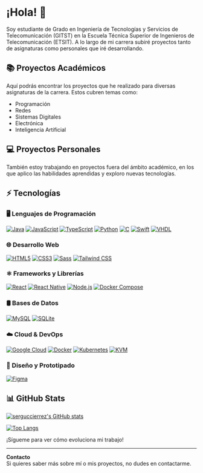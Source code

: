 # ¡Hola! 👋

Soy estudiante de Grado en Ingeniería de Tecnologías y Servicios de Telecomunicación (GITST) en la Escuela Técnica Superior de Ingenieros de Telecomunicación (ETSIT). A lo largo de mi carrera subiré proyectos tanto de asignaturas como personales que iré desarrollando.

## 📚 Proyectos Académicos
Aquí podrás encontrar los proyectos que he realizado para diversas asignaturas de la carrera. Estos cubren temas como:
- Programación
- Redes
- Sistemas Digitales
- Electrónica
- Inteligencia Artificial

## 💻 Proyectos Personales
También estoy trabajando en proyectos fuera del ámbito académico, en los que aplico las habilidades aprendidas y exploro nuevas tecnologías.

## ⚡ Tecnologías

### 🖥️ Lenguajes de Programación
[![Java](https://img.shields.io/badge/java-%23ED8B00.svg?style=for-the-badge&logo=openjdk&logoColor=white)](https://www.java.com/)
[![JavaScript](https://img.shields.io/badge/javascript-%23F7DF1E.svg?style=for-the-badge&logo=javascript&logoColor=black)](https://www.javascript.com/)
[![TypeScript](https://img.shields.io/badge/typescript-%23007ACC.svg?style=for-the-badge&logo=typescript&logoColor=white)](https://www.typescriptlang.org/)
[![Python](https://img.shields.io/badge/python-%233776AB.svg?style=for-the-badge&logo=python&logoColor=white)](https://www.python.org/)
[![C](https://img.shields.io/badge/c-%2300599C.svg?style=for-the-badge&logo=c&logoColor=white)](https://en.wikipedia.org/wiki/C_(programming_language))
[![Swift](https://img.shields.io/badge/swift-%23FA7343.svg?style=for-the-badge&logo=swift&logoColor=white)](https://developer.apple.com/swift/)
[![VHDL](https://img.shields.io/badge/VHDL-%2300599C.svg?style=for-the-badge&logo=verilog&logoColor=white)](https://en.wikipedia.org/wiki/VHDL)

### 🌐 Desarrollo Web
[![HTML5](https://img.shields.io/badge/html5-%23E34F26.svg?style=for-the-badge&logo=html5&logoColor=white)](https://developer.mozilla.org/en-US/docs/Web/Guide/HTML/HTML5)
[![CSS3](https://img.shields.io/badge/css3-%231572B6.svg?style=for-the-badge&logo=css3&logoColor=white)](https://developer.mozilla.org/en-US/docs/Web/CSS)
[![Sass](https://img.shields.io/badge/sass-%23CC6699.svg?style=for-the-badge&logo=sass&logoColor=white)](https://sass-lang.com/)
[![Tailwind CSS](https://img.shields.io/badge/tailwindcss-%2338B2AC.svg?style=for-the-badge&logo=tailwind-css&logoColor=white)](https://tailwindcss.com/)

### ⚛️ Frameworks y Librerías
[![React](https://img.shields.io/badge/react-%2361DAFB.svg?style=for-the-badge&logo=react&logoColor=black)](https://reactjs.org/)
[![React Native](https://img.shields.io/badge/react%20native-%2361DAFB.svg?style=for-the-badge&logo=react&logoColor=black)](https://reactnative.dev/)
[![Node.js](https://img.shields.io/badge/node.js-%23339933.svg?style=for-the-badge&logo=node.js&logoColor=white)](https://nodejs.org/)
[![Docker Compose](https://img.shields.io/badge/docker--compose-%232496ED.svg?style=for-the-badge&logo=docker&logoColor=white)](https://docs.docker.com/compose/)

### 🛢️ Bases de Datos
[![MySQL](https://img.shields.io/badge/mysql-%234479A1.svg?style=for-the-badge&logo=mysql&logoColor=white)](https://www.mysql.com/)
[![SQLite](https://img.shields.io/badge/sqlite-%2307405e.svg?style=for-the-badge&logo=sqlite&logoColor=white)](https://www.sqlite.org/)

### ☁️ Cloud & DevOps
[![Google Cloud](https://img.shields.io/badge/GoogleCloud-%234285F4.svg?style=for-the-badge&logo=google-cloud&logoColor=white)](https://cloud.google.com/)
[![Docker](https://img.shields.io/badge/docker-%232496ED.svg?style=for-the-badge&logo=docker&logoColor=white)](https://www.docker.com/)
[![Kubernetes](https://img.shields.io/badge/kubernetes-%23326CE5.svg?style=for-the-badge&logo=kubernetes&logoColor=white)](https://kubernetes.io/)
[![KVM](https://img.shields.io/badge/kvm-%23007396.svg?style=for-the-badge&logo=linux&logoColor=white)](https://www.linux-kvm.org/)

### 🎨 Diseño y Prototipado
[![Figma](https://img.shields.io/badge/figma-%23F24E1E.svg?style=for-the-badge&logo=figma&logoColor=white)](https://www.figma.com/)


## 📊 GitHub Stats

[![serguccierrez's GitHub stats](https://github-readme-stats.vercel.app/api?username=serguccierrez&show_icons=true&theme=solarized-light)](https://github.com/anuraghazra/github-readme-stats)

[![Top Langs](https://github-readme-stats.vercel.app/api/top-langs/?username=serguccierrez&layout=compact&theme=solarized-light)](https://github.com/anuraghazra/github-readme-stats)

¡Sígueme para ver cómo evoluciona mi trabajo!

---
**Contacto**  
Si quieres saber más sobre mí o mis proyectos, no dudes en contactarme.
